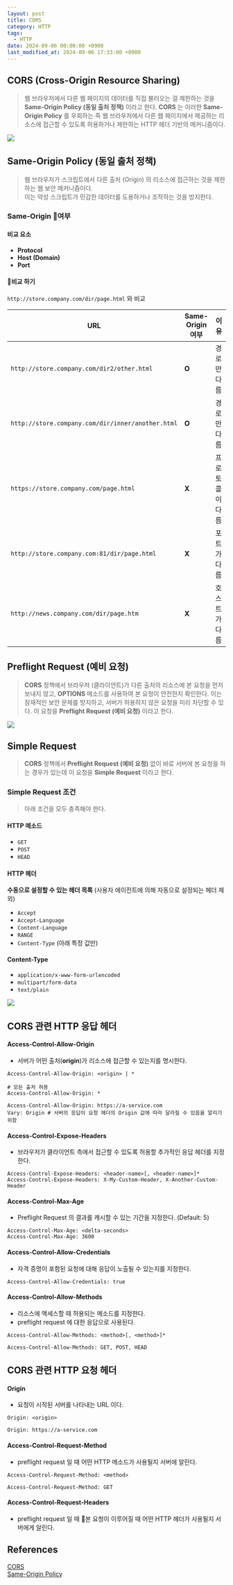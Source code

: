 ```yaml
---
layout: post
title: CORS
category: HTTP
tags:
  - HTTP
date: 2024-09-06 00:00:00 +0900
last_modified_at: 2024-09-06 17:33:00 +0900
---
```


## CORS (Cross-Origin Resource Sharing)
> 웹 브라우저에서 다른 웹 페이지의 데이터를 직접 불러오는 걸 제한하는 것을 **Same-Origin Policy (동일 출처 정책)** 이라고 한다.
> **CORS** 는 이러한 **Same-Origin Policy** 를 우회하는 즉 웹 브라우저에서 다른 웹 페이지에서 제공하는 리소스에 접근할 수 있도록 허용하거나
> 제한하는 HTTP 헤더 기반의 메커니즘이다.

![](assets/images/2024-08-29-CORS/cors2.png)
## Same-Origin Policy (동일 출처 정책)
> 웹 브라우저가 스크립트에서 다른 출처 (Origin)  의 리소스에 접근하는 것을 제한하는 웹 보안 메커니즘이다.  
> 이는 악성 스크립트가 민감한 데이터를 도용하거나 조작하는 것을 방지한다.

### Same-Origin 여부

#### 비교 요소
- **Protocol** 
- **Host (Domain)** 
- **Port** 

#### 비교 하기
`http://store.company.com/dir/page.html` 와 비교

| URL                                               | Same-Origin 여부 | 이유       |
| ------------------------------------------------- | -------------- | -------- |
| `http://store.company.com/dir2/other.html`        | **O**          | 경로만 다름   |
| `http://store.company.com/dir/inner/another.html` | **O**          | 경로만 다름   |
| `https://store.company.com/page.html`             | **X**          | 프로토콜이 다름 |
| `http://store.company.com:81/dir/page.html`       | **X**          | 포트가 다름   |
| `http://news.company.com/dir/page.htm`            | **X**          | 호스트가 다름  |


## Preflight Request (예비 요청)

> **CORS** 정책에서 브라우저 (클라이언트)가 다른 출처의 리소스에 본 요청을 먼저 보내지 않고, **OPTIONS** 메소드를 사용하여 본 요청이 안전한지 확인한다. 이는 잠재적인 보안 문제를 방지하고, 서버가 허용하지 않은 요청을 미리 차단할 수 있다.
> 이 요청을 **Preflight Request (예비 요청)** 이라고 한다.

![](assets/images/2024-08-29-CORS/cors-preflight-request.png)

## Simple Request

> **CORS** 정책에서 **Preflight Request (예비 요청)** 없이 바로 서버에 본 요청을 하는 경우가 있는데 이 요청을 **Simple Request** 이라고 한다.

### Simple Request  조건
> 아래 조건을 모두 충족해야 한다.

#### HTTP 메소드
- `GET`
- `POST`
- `HEAD`

#### HTTP 헤더 
**수동으로 설정할 수 있는 헤더 목록** (사용자 에이전트에 의해 자동으로 설정되는 헤더 제외) 
- `Accept` 
- `Accept-Language`
- `Content-Language`
- `RANGE`
- `Content-Type` (아래 특정 값만)

#### Content-Type
- `application/x-www-form-urlencoded`
- `multipart/form-data`
- `text/plain` 

![](assets/images/2024-08-29-CORS/cors-simple-request.png)

## CORS 관련 HTTP 응답 헤더

#### Access-Control-Allow-Origin
- 서버가 어떤 출처(**origin**)가 리소스에 접근할 수 있는지를 명시한다.

```
Access-Control-Allow-Origin: <origin> | *

# 모든 출처 허용
Access-Control-Allow-Origin: *

Access-Control-Allow-Origin: https://a-service.com
Vary: Origin # 서버의 응답이 요청 헤더의 Origin 값에 따라 달라질 수 있음을 알리기 위함
```


#### Access-Control-Expose-Headers
- 브라우저가 클라이언트 측에서 접근할 수 있도록 허용할 추가적인 응답 헤더를 지정한다.

```
Access-Control-Expose-Headers: <header-name>[, <header-name>]*
Access-Control-Expose-Headers: X-My-Custom-Header, X-Another-Custom-Header
```

#### Access-Control-Max-Age
- Preflight Request 의 결과를 캐시할 수 있는 기간을 지정한다. (Default: 5)
```
Access-Control-Max-Age: <delta-seconds>
Access-Control-Max-Age: 3600
```

#### Access-Control-Allow-Credentials
- 자격 증명이 포함된 요청에 대해 응답이 노출될 수 있는지를 지정한다.

```
Access-Control-Allow-Credentials: true
```


#### Access-Control-Allow-Methods
- 리소스에 액세스할 때 허용되는 메소드를 지정한다.
- preflight request 에 대한 응답으로 사용된다.

```
Access-Control-Allow-Methods: <method>[, <method>]*

Access-Control-Allow-Methods: GET, POST, HEAD
```

## CORS 관련 HTTP 요청 헤더

#### Origin
- 요청이 시작된 서버를 나타내는 URL 이다.

```
Origin: <origin>

Origin: https://a-service.com
```
#### Access-Control-Request-Method
- preflight request 일 때 어떤 HTTP 메소드가 사용될지 서버에 알린다.

```
Access-Control-Request-Method: <method>

Access-Control-Request-Method: GET
```
#### Access-Control-Request-Headers
- preflight request 일 때 본 요청이 이루어질 때 어떤 HTTP 헤더가 사용될지 서버에게 알린다.

## References

<a href="https://developer.mozilla.org/en-US/docs/Web/HTTP/CORS" target="_blank">CORS</a>  
<a href="https://developer.mozilla.org/en-US/docs/Web/Security/Same-origin_policy" target="_blank">Same-Origin Policy</a>